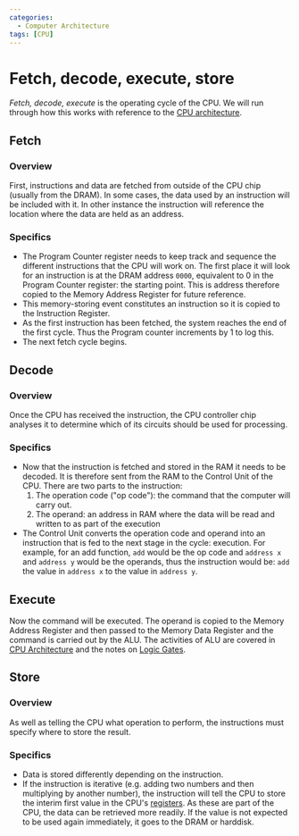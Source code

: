 ```yaml
---
categories:
  - Computer Architecture
tags: [CPU]
---
```


# Fetch, decode, execute, store

_Fetch, decode, execute_ is the operating cycle of the CPU. We will run through
how this works with reference to the
[CPU architecture](CPU_architecture.md).

## Fetch

### Overview

First, instructions and data are fetched from outside of the CPU chip (usually
from the DRAM). In some cases, the data used by an instruction will be included
with it. In other instance the instruction will reference the location where the
data are held as an address.

### Specifics

- The Program Counter register needs to keep track and sequence the different
  instructions that the CPU will work on. The first place it will look for an
  instruction is at the DRAM address `0000`, equivalent to 0 in the Program
  Counter register: the starting point. This is address therefore copied to the
  Memory Address Register for future reference.
- This memory-storing event constitutes an instruction so it is copied to the
  Instruction Register.
- As the first instruction has been fetched, the system reaches the end of the
  first cycle. Thus the Program counter increments by 1 to log this.
- The next fetch cycle begins.

## Decode

### Overview

Once the CPU has received the instruction, the CPU controller chip analyses it
to determine which of its circuits should be used for processing.

### Specifics

- Now that the instruction is fetched and stored in the RAM it needs to be
  decoded. It is therefore sent from the RAM to the Control Unit of the CPU.
  There are two parts to the instruction:
  1. The operation code ("op code"): the command that the computer will carry
     out.
  1. The operand: an address in RAM where the data will be read and written to
     as part of the execution
- The Control Unit converts the operation code and operand into an instruction
  that is fed to the next stage in the cycle: execution. For example, for an add
  function, `add` would be the op code and `address x` and `address y` would be
  the operands, thus the instruction would be: `add` the value in `address x` to
  the value in `address y`.

## Execute

Now the command will be executed. The operand is copied to the Memory Address
Register and then passed to the Memory Data Register and the command is carried
out by the ALU. The activities of ALU are covered in
[CPU Architecture](CPU_architecture.md#arithmetic-logic-unit)
and the notes on
[Logic Gates](Logic_gates.md).

## Store

### Overview

As well as telling the CPU what operation to perform, the instructions must
specify where to store the result.

### Specifics

- Data is stored differently depending on the instruction.
- If the instruction is iterative (e.g. adding two numbers and then multiplying
  by another number), the instruction will tell the CPU to store the interim
  first value in the CPU's
  [registers](CPU_architecture.md#registers). As
  these are part of the CPU, the data can be retrieved more readily. If the
  value is not expected to be used again immediately, it goes to the DRAM or
  harddisk.
